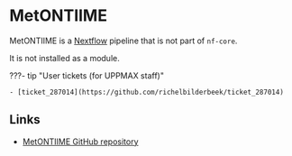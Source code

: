 # MetONTIIME

MetONTIIME is a [Nextflow](../software/nextflow.md) pipeline
that is not part of `nf-core`.

It is not installed as a module.

???- tip "User tickets (for UPPMAX staff)"

    - [ticket_287014](https://github.com/richelbilderbeek/ticket_287014)

## Links

 * [MetONTIIME GitHub repository](https://github.com/MaestSi/MetONTIIME)
